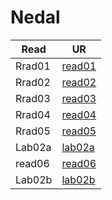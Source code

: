 # Nedal

| Read        | UR                                                                            |
| ----------- | ----------------------------------------------------------------------------- |
| Rrad01      | [read01](read01.md)                                                           |
| Rrad02      | [read02](read02.md)                                                           |
| Rrad03      | [read03](read03.md)                                                           |
| Rrad04      | [read04](read04.md)                                                           |
| Rrad05      | [read05](read05.md)                                                           |
| Lab02a      | [lab02a](lab02a.md)                                                           |
| read06      | [read06](read06.md)                                                           |
| Lab02b      | [lab02b](lab02b.md)                                                           |

